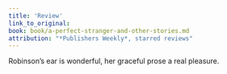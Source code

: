 ```yaml
---
title: 'Review'
link_to_original:
book: book/a-perfect-stranger-and-other-stories.md
attribution: "*Publishers Weekly*, starred reviews"
---
```

Robinson’s ear is wonderful, her graceful prose a real pleasure.

